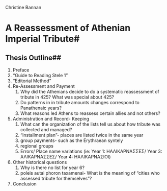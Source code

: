  Christine Bannan 

# A Reassessment of Athenian Imperial Tribute#

## Thesis Outline##

1. Preface
2.	“Guide to Reading Stele 1” 
3.	“Editorial Method”
4.	Re-Assessment and Payment
    1.	Why did the Athenians decide to do a systematic reassessment of tribute in 425? What was special about 425? 
    2.	Do patterns in in tribute amounts changes correspond to Panathenaic years?
    3.	What reasons led Athens to reassess certain allies and not others? 
5.	Administration and Record- Keeping 
    1.	What can the organization of the lists tell us about how tribute was collected and managed? 
    2.	“installment plan”- places are listed twice in the same year
    3.	group payments- such as the Erythraean syntely 
    4.	regional groups 
    5.	Errors/ Place name variations (ie: Year 1: ΗΑΛΙΚΑΡΝΑΣΣΕΣ/ Year 3: ΑΛΙΚΑΡΝΑΣΣΕΣ/ Year 4: ΗΑΛΙΚΑΡΝΑΣΙΟΙ)
6.	Other historical questions
    1.	Why is there no list for year 6?
    2.	poleis autai phoron taxamenai- What is the meaning of “cities who assessed tribute for themselves”?
7.	Conclusion 
